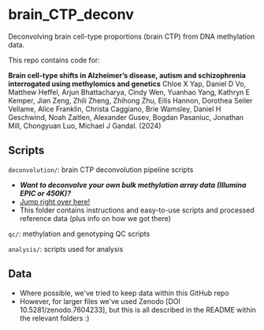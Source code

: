 # brain_CTP_deconv
Deconvolving brain cell-type proportions (brain CTP) from DNA methylation data.

This repo contains code for:

**Brain cell-type shifts in Alzheimer’s disease, autism and schizophrenia interrogated using methylomics and genetics**
Chloe X Yap, Daniel D Vo, Matthew Heffel, Arjun Bhattacharya, Cindy Wen, Yuanhao Yang, Kathryn E Kemper, Jian Zeng, Zhili Zheng, Zhihong Zhu, Eilis Hannon, Dorothea Seiler Vellame, Alice Franklin, Christa Caggiano, Brie Wamsley, Daniel H Geschwind, Noah Zaitlen, Alexander Gusev, Bogdan Pasaniuc, Jonathan Mill, Chongyuan Luo, Michael J Gandal. (2024)

## Scripts

`deconvolution/`: brain CTP deconvolution pipeline scripts

- ***Want to deconvolve your own bulk methylation array data (Illumina EPIC or 450K)?*** 
- [Jump right over here!](https://github.com/gandallab/brain_CTP_deconv/tree/main/deconvolution)
- This folder contains instructions and easy-to-use scripts and processed reference data (plus info on how we got there)

`qc/`: methylation and genotyping QC scripts

`analysis/`: scripts used for analysis

## Data 

- Where possible, we've tried to keep data within this GitHub repo 
- However, for larger files we've used Zenodo [DOI 10.5281/zenodo.7604233], but this is all described in the README within the relevant folders :)

